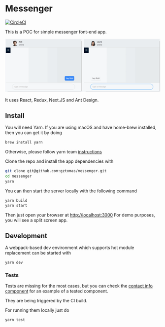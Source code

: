 # Messenger

[![CircleCI](https://circleci.com/gh/gztomas/messenger.svg?style=svg)](https://circleci.com/gh/gztomas/messenger)

This is a POC for simple messenger font-end app.

![Demo Animation](demo.gif)

It uses React, Redux, Next.JS and Ant Design.

## Install

You will need Yarn. If you are using macOS and have home-brew installed, then you can get it by doing

```sh
brew install yarn
```

Otherwise, please follow yarn team [instructions](https://yarnpkg.com/lang/en/docs/install)

Clone the repo and install the app dependencies with

```sh
git clone git@github.com:gztomas/messenger.git
cd messenger
yarn
```

You can then start the server locally with the following command

```sh
yarn build
yarn start
```

Then just open your browser at <http://localhost:3000>
For demo purposes, you will see a split screen app.

## Development

A webpack-based dev environment which supports hot module replacement can be started with

```sh
yarn dev
```

### Tests

Tests are missing for the most cases, but you can check the [contact info component](https://github.com/gztomas/messenger/tree/master/src/components/contact-info) for an example of a tested component.

They are being triggered by the CI build.

For running them locally just do

```sh
yarn test
```
